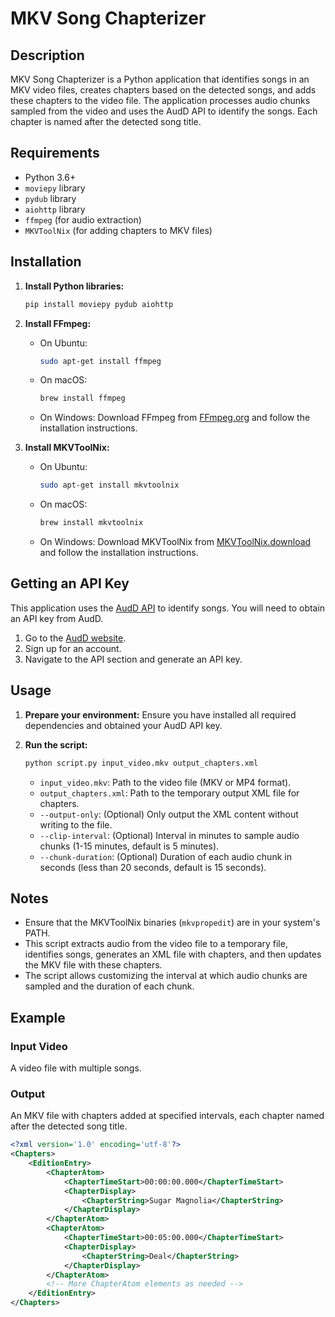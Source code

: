 # MKV Song Chapterizer

## Description

MKV Song Chapterizer is a Python application that identifies songs in an MKV video files, creates chapters based on the detected songs, and adds these chapters to the video file. The application processes audio chunks sampled from the video and uses the AudD API to identify the songs. Each chapter is named after the detected song title.

## Requirements

- Python 3.6+
- `moviepy` library
- `pydub` library
- `aiohttp` library
- `ffmpeg` (for audio extraction)
- `MKVToolNix` (for adding chapters to MKV files)

## Installation

1. **Install Python libraries:**

    ```bash
    pip install moviepy pydub aiohttp
    ```

2. **Install FFmpeg:**

    - On Ubuntu:
    
        ```bash
        sudo apt-get install ffmpeg
        ```

    - On macOS:

        ```bash
        brew install ffmpeg
        ```

    - On Windows:
        Download FFmpeg from [FFmpeg.org](https://ffmpeg.org/download.html) and follow the installation instructions.

3. **Install MKVToolNix:**

    - On Ubuntu:
    
        ```bash
        sudo apt-get install mkvtoolnix
        ```

    - On macOS:

        ```bash
        brew install mkvtoolnix
        ```

    - On Windows:
        Download MKVToolNix from [MKVToolNix.download](https://mkvtoolnix.download/downloads.html) and follow the installation instructions.

## Getting an API Key

This application uses the [AudD API](https://audd.io) to identify songs. You will need to obtain an API key from AudD.

1. Go to the [AudD website](https://audd.io).
2. Sign up for an account.
3. Navigate to the API section and generate an API key.

## Usage

1. **Prepare your environment:**
    Ensure you have installed all required dependencies and obtained your AudD API key.

2. **Run the script:**

    ```bash
    python script.py input_video.mkv output_chapters.xml
    ```

    - `input_video.mkv`: Path to the video file (MKV or MP4 format).
    - `output_chapters.xml`: Path to the temporary output XML file for chapters.
    - `--output-only`: (Optional) Only output the XML content without writing to the file.
    - `--clip-interval`: (Optional) Interval in minutes to sample audio chunks (1-15 minutes, default is 5 minutes).
    - `--chunk-duration`: (Optional) Duration of each audio chunk in seconds (less than 20 seconds, default is 15 seconds).

## Notes

- Ensure that the MKVToolNix binaries (`mkvpropedit`) are in your system's PATH.
- This script extracts audio from the video file to a temporary file, identifies songs, generates an XML file with chapters, and then updates the MKV file with these chapters.
- The script allows customizing the interval at which audio chunks are sampled and the duration of each chunk.

## Example

### Input Video

A video file with multiple songs.

### Output

An MKV file with chapters added at specified intervals, each chapter named after the detected song title.

```xml
<?xml version='1.0' encoding='utf-8'?>
<Chapters>
    <EditionEntry>
        <ChapterAtom>
            <ChapterTimeStart>00:00:00.000</ChapterTimeStart>
            <ChapterDisplay>
                <ChapterString>Sugar Magnolia</ChapterString>
            </ChapterDisplay>
        </ChapterAtom>
        <ChapterAtom>
            <ChapterTimeStart>00:05:00.000</ChapterTimeStart>
            <ChapterDisplay>
                <ChapterString>Deal</ChapterString>
            </ChapterDisplay>
        </ChapterAtom>
        <!-- More ChapterAtom elements as needed -->
    </EditionEntry>
</Chapters>
